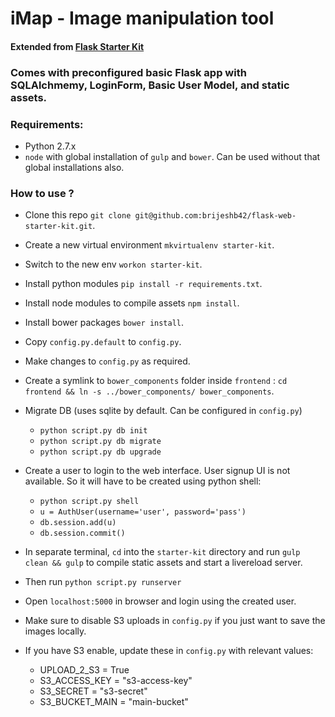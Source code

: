 # iMap - Image manipulation tool
#### Extended from [Flask Starter Kit](https://github.com/brijeshb42/flask-web-starter-kit)

### Comes with preconfigured basic Flask app with SQLAlchmemy, LoginForm, Basic User Model, and static assets.

### Requirements:
* Python 2.7.x
* `node` with global installation of `gulp` and `bower`. Can be used without that global installations also.

### How to use ?
* Clone this repo `git clone git@github.com:brijeshb42/flask-web-starter-kit.git`.
* Create a new virtual environment `mkvirtualenv starter-kit`.
* Switch to the new env `workon starter-kit`.
* Install python modules `pip install -r requirements.txt`.
* Install node modules to compile assets `npm install`.
* Install bower packages `bower install`.
* Copy `config.py.default` to `config.py`.
* Make changes to `config.py` as required.
* Create a symlink to `bower_components` folder inside `frontend` : `cd frontend && ln -s ../bower_components/ bower_components`.
* Migrate DB (uses sqlite by default. Can be configured in `config.py`)
    * `python script.py db init`
    * `python script.py db migrate`
    * `python script.py db upgrade`
* Create a user to login to the web interface. User signup UI is not available. So it will have to be created using python shell:
    * `python script.py shell`
    * `u = AuthUser(username='user', password='pass')`
    * `db.session.add(u)`
    * `db.session.commit()`
* In separate terminal, `cd` into the `starter-kit` directory and run `gulp clean && gulp` to compile static assets and start a livereload server.
* Then run `python script.py runserver`
* Open `localhost:5000` in browser and login using the created user.
* Make sure to disable S3 uploads in `config.py` if you just want to save the images locally.
* If you have S3 enable, update these in `config.py` with relevant values:
    
    * UPLOAD_2_S3 = True
    * S3_ACCESS_KEY = "s3-access-key"
    * S3_SECRET = "s3-secret"
    * S3_BUCKET_MAIN = "main-bucket"
